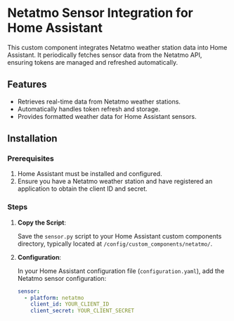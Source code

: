 # Netatmo Sensor Integration for Home Assistant

This custom component integrates Netatmo weather station data into Home Assistant. It periodically fetches sensor data from the Netatmo API, ensuring tokens are managed and refreshed automatically.

## Features

- Retrieves real-time data from Netatmo weather stations.
- Automatically handles token refresh and storage.
- Provides formatted weather data for Home Assistant sensors.

## Installation

### Prerequisites

1. Home Assistant must be installed and configured.
2. Ensure you have a Netatmo weather station and have registered an application to obtain the client ID and secret.

### Steps

1. **Copy the Script**:

   Save the `sensor.py` script to your Home Assistant custom components directory, typically located at `/config/custom_components/netatmo/`.

2. **Configuration**:

   In your Home Assistant configuration file (`configuration.yaml`), add the Netatmo sensor configuration:

   ```yaml
   sensor:
     - platform: netatmo
       client_id: YOUR_CLIENT_ID
       client_secret: YOUR_CLIENT_SECRET
